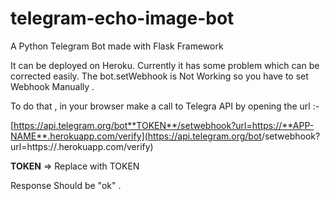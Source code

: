 
# telegram-echo-image-bot
A Python Telegram Bot made with Flask Framework

It can be deployed on Heroku. Currently it has some problem which can  be corrected easily.
The bot.setWebhook is Not Working so you have to set Webhook Manually .

To do that , in your browser make a call to Telegra API by opening the url :-

[https://api.telegram.org/bot**TOKEN**/setwebhook?url=https://**APP-NAME**.herokuapp.com/verify](https://api.telegram.org/bot<TOKEN>/setwebhook?url=https://<your-app-name>.herokuapp.com/verify)


**TOKEN** => Replace with TOKEN

Response Should be "ok" .

